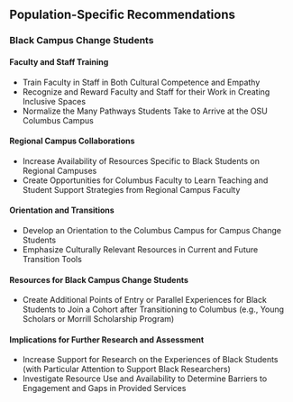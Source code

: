 ## Population-Specific Recommendations

<h3 class="barred--researcher-1 margin-top">Black Campus Change Students</h3>

#### Faculty and Staff Training

* Train Faculty in Staff in Both Cultural Competence and Empathy
* Recognize and Reward Faculty and Staff for their Work in Creating Inclusive Spaces
* Normalize the Many Pathways Students Take to Arrive at the OSU Columbus Campus

#### Regional Campus Collaborations

* Increase Availability of Resources Specific to Black Students on Regional Campuses
* Create Opportunities for Columbus Faculty to Learn Teaching and Student Support Strategies from Regional Campus Faculty

#### Orientation and Transitions

* Develop an Orientation to the Columbus Campus for Campus Change Students
* Emphasize Culturally Relevant Resources in Current and Future Transition Tools

#### Resources for Black Campus Change Students

* Create Additional Points of Entry or Parallel Experiences for Black Students to Join a Cohort after Transitioning to Columbus (e.g., Young Scholars or Morrill Scholarship Program)

#### Implications for Further Research and Assessment

* Increase Support for Research on the Experiences of Black Students (with Particular Attention to Support Black Researchers)
* Investigate Resource Use and Availability to Determine Barriers to Engagement and Gaps in Provided Services
